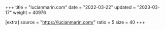 +++
title = "lucianmarin.com"
date = "2022-03-22"
updated = "2023-03-17"
weight = 40976

[extra]
source = "https://lucianmarin.com/"
ratio = 5
size = 40
+++
